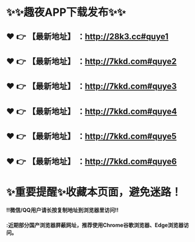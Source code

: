 # :sparkles::sparkles:趣夜APP下载发布:sparkles::sparkles:

 :heart: :point_right: 【最新地址】 ：http://28k3.cc#quye1
 ------
 :heart: :point_right: 【最新地址】 ：http://7kkd.com#quye2
 ------
 :heart: :point_right: 【最新地址】 ：http://7kkd.com#quye3
 ------
 :heart: :point_right: 【最新地址】 ：http://7kkd.com#quye4
 ------
 :heart: :point_right: 【最新地址】 ：http://7kkd.com#quye5
 ------
 :heart: :point_right: 【最新地址】 ：http://7kkd.com#quye6
 ------
# :sparkles:重要提醒:sparkles:收藏本页面，避免迷路！
#### ‼️微信/QQ用户请长按复制地址到浏览器里访问‼
#### :近期部分国产浏览器屏蔽网址，推荐使用Chrome谷歌浏览器、Edge浏览器访问。
